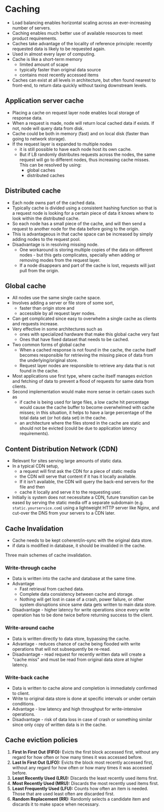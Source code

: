 # Caching

* Load balancing enables horizontal scaling across an ever-increasing number of servers.
* Caching enables much better use of available resources to meet product requirements.
* Caches take advantage of the locality of reference principle: recently requested data is likely to be requested again.
* Used in almost every layer of computing.
* Cache is like a short-term memory
  * limited amount of scape
  * typically faster than original data source
  * contains most recently accessed items
* Caches can exist at all levels in architecture, but often found nearest to front-end, to return data quickly without taxing downstream levels.

## Application server cache

* Placing a cache on request layer node enables local storage of response data.
* When a request is made, node will return local cached data if exists. If not, node will query data from disk.
* Cache could be both in memory (fast) and on local disk (faster than going to network storage).
* If the request layer is expanded to multiple nodes
  * it is still possible to have each node host its own cache.
  * But if LB randomly distributes requests across the nodes, the same request will go to different nodes, thus increasing cache misses. This can be resolved by using:
    * global caches
    * distributed caches

## Distributed cache

* Each node owns part of the cached data.
* Typically cache is divided using a consistent hashing function so that is a request node is looking for a certain piece of data it knows where to look within the distributed cache.
* So each node has a small piece of the cache, and will then send a request to another node for the data before going to the origin.
* This is advantageous in that cache space can be increased by simply adding nodes to the request pool.
* Disadvantage is in resolving missing node.
  * One workaround is storing multiple copies of the data on different nodes - but this gets complicates, specially when adding or removing modes from the request layer.
  * If a node disappears and part of the cache is lost, requests will just pull from the origin.

## Global cache

* All nodes use the same single cache space.
* Involves adding a server or file store of some sort, 
  * faster than origin store and
  * accessible by all request layer nodes.
* Can get complicated since easy to overwhelm a single cache as clients and requests increase.
* Very effective in some architectures such as
  * ones with specialized hardware that make this global cache very fast
  * Ones that have fixed dataset that needs to be cached.
* Two common forms of global cache
  * When a cached response is not found in the cache, the cache itself becomes responsible for retrieving the missing piece of data from the underlying/original store.
  * Request layer nodes are responsible to retrieve any data that is not found in the cache.
* Most applications use first type, where cache itself manages eviction and fetching of data to prevent a flood of requests for same data from clients.
* Second implementation would make more sense in certain cases such as
  * if cache is being used for large files, a low cache hit percentage would cause the cache buffer to become overwhelmed with cache misses; in this situation, it helps to have a large percentage of the total data set (or hot data set) in the cache.
  * an architecture where the files stored in the cache are static and should not be evicted (could be due to application latency requirements).

## Content Distribution Network (CDN)

* Relevant for sites serving large amounts of static data.
* In a typical CDN setup,
  * a request will first ask the CDN for a piece of static media
  * the CDN will serve that content if it has it locally available.
  * If it isn’t available, the CDN will query the back-end servers for the file and then
  * cache it locally and serve it to the requesting user.
* Initially is system does not necessitate a CDN, future transition can be eased by serving the static media off a separate subdomain (e.g. `static.yourservice.com`) using a lightweight HTTP server like Nginx, and cut-over the DNS from your servers to a CDN later.

## Cache Invalidation

* Cache needs to be kept coherent/in-sync with the original data store.
* if data is modified in database, it should be invalided in the cache.

Three main schemes of cache invalidation.

### Write-through cache

* Data is written into the cache and database at the same time.
* Advantage
  * Fast retrieval from cached data.
  * Complete data consistency between cache and storage.
  * Nothing will get lost in case of a crash, power failure, or other system disruptions since same data gets written to main data store.
* Disadvantage - higher latency for write operations since every write operation has to be done twice before returning success to the client.

### Write-around cache

* Data is written directly to data store, bypassing the cache.
* Advantage - reduces chance of cache being flooded with write operations that will not subsequently be re-read.
* Disadvantage - read request for recently written data will create a "cache miss" and must be read from original data store at higher latency.

### Write-back cache

* Data is written to cache alone and completion is immediately confirmed to client.
* Write to original data store is done at specific intervals or under certain conditions.
* Advantage - low latency and high throughput for write-intensive operations.
* Disadvantage - risk of data loss in case of crash or something similar since only copy of written data is in the cache.

## Cache eviction policies

1. **First In First Out (FIFO):** Evicts the first block accessed first, without any regard for how often or how many times it was accessed before.
1. **Last In First Out (LIFO):** Evicts the block most recently accessed first, without any regard for how often or how many times it was accessed before.
1. **Least Recently Used (LRU):** Discards the least recently used items first.
1. **Most Recently Used (MRU):** Discards the most recently used items first.
1. **Least Frequently Used (LFU):** Counts how often an item is needed. Those that are used least often are discarded first.
1. **Random Replacement (RR):** Randomly selects a candidate item and discards it to make space when necessary.